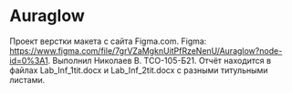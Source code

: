 # Auraglow
Проект верстки макета с сайта Figma.com.
Figma: https://www.figma.com/file/7grVZaMgknUitPfRzeNenU/Auraglow?node-id=0%3A1.
Выполнил Николаев В. ТСО-105-Б21.
Отчёт находится в файлах Lab_Inf_1tit.docx и Lab_Inf_2tit.docx с разными титульными листами.
